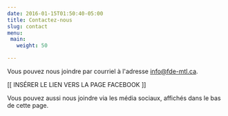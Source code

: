 ```yaml
---
date: 2016-01-15T01:50:40-05:00
title: Contactez-nous
slug: contact
menu:
 main:
   weight: 50

---
```


Vous pouvez nous joindre par courriel à l'adresse <a href="mailto:info@fde-mtl.ca">info@fde-mtl.ca</a>.

[[ INSÉRER LE LIEN VERS LA PAGE FACEBOOK ]]

Vous pouvez aussi nous joindre via les média sociaux, affichés dans le bas de
cette page.
